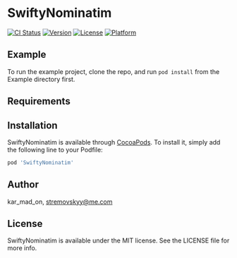# SwiftyNominatim

[![CI Status](https://travis-ci.org/Karmadon/SwiftyNominatim.svg?branch=master)](https://travis-ci.org/Karmadon/SwiftyNominatim)
[![Version](https://img.shields.io/cocoapods/v/SwiftyNominatim.svg?style=flat)](http://cocoapods.org/pods/SwiftyNominatim)
[![License](https://img.shields.io/cocoapods/l/SwiftyNominatim.svg?style=flat)](http://cocoapods.org/pods/SwiftyNominatim)
[![Platform](https://img.shields.io/cocoapods/p/SwiftyNominatim.svg?style=flat)](http://cocoapods.org/pods/SwiftyNominatim)

## Example

To run the example project, clone the repo, and run `pod install` from the Example directory first.

## Requirements

## Installation

SwiftyNominatim is available through [CocoaPods](http://cocoapods.org). To install
it, simply add the following line to your Podfile:

```ruby
pod 'SwiftyNominatim'
```

## Author

kar_mad_on, stremovskyy@me.com

## License

SwiftyNominatim is available under the MIT license. See the LICENSE file for more info.
